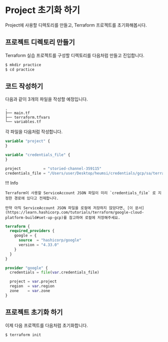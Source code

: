 # Project 초기화 하기

Project에 사용할 디렉토리를 만들고, Terraform 프로젝트를 초기화해봅시다.

## 프로젝트 디렉토리 만들기

Terraform 실습 프로젝트를 구성할 디렉토리를 다음처럼 만들고 진입합니다.

```bash
$ mkdir practice
$ cd practice 
```

## 코드 작성하기

다음과 같이 3개의 파일을 작성할 예정입니다.

```tree
.
├── main.tf
├── terraform.tfvars
└── variables.tf
```

각 파일을 다음처럼 작성합니다.

```tf title="variables.tf"
variable "project" {
}

variable "credentials_file" {
}
```

```tf title="terraform.tfvars"
project          = "storied-channel-359115"
credentials_file = "/Users/user/Desktop/heumsi/credentials/gcp/sa/terraform.json"
```

!!! Info

    Terraform이 사용할 ServiceAccount JSON 파일이 미리 `credentials_file` 로 지정한 경로에 있다고 전제합니다. 

    만약 아직 ServiceAccount JSON 파일을 로컬에 저장하지 않았다면, [이 문서](https://learn.hashicorp.com/tutorials/terraform/google-cloud-platform-build#set-up-gcp)를 참고하여 로컬에 저장해주세요.

```tf title="main.tf"
terraform {
  required_providers {
    google = {
      source  = "hashicorp/google"
      version = "4.33.0"
    }
  }
}

provider "google" {
  credentials = file(var.credentials_file)

  project = var.project
  region  = var.region
  zone    = var.zone
}
```

## 프로젝트 초기화 하기

이제 다음 프로젝트를 다음처럼 초기화합니다.

```bash
$ terraform init
```
